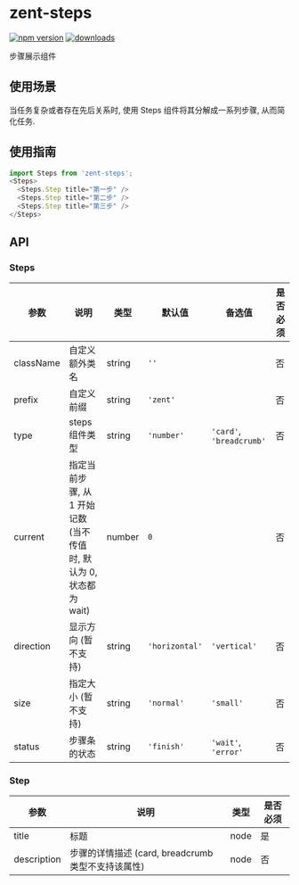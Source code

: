 # zent-steps

[![npm version](https://img.shields.io/npm/v/zent-steps.svg?style=flat)](https://www.npmjs.com/package/zent-steps) [![downloads](https://img.shields.io/npm/dt/zent-steps.svg)](https://www.npmjs.com/package/zent-steps)

步骤展示组件

## 使用场景

当任务复杂或者存在先后关系时, 使用 Steps 组件将其分解成一系列步骤, 从而简化任务.

## 使用指南

```javascript
import Steps from 'zent-steps';
<Steps>
  <Steps.Step title="第一步" />
  <Steps.Step title="第二步" />
  <Steps.Step title="第三步" />
</Steps>
```

## API

### Steps

| 参数        | 说明                                         | 类型     | 默认值            | 备选值                       | 是否必须 |
| --------- | ------------------------------------------ | ------ | -------------- | ------------------------- | ---- |
| className | 自定义额外类名                                    | string | `''`           |                           | 否    |
| prefix    | 自定义前缀                                      | string | `'zent'`       |                           | 否    |
| type      | steps组件类型                                  | string | `'number'`     | `'card'`,  `'breadcrumb'` | 否    |
| current   | 指定当前步骤, 从 1 开始记数 (当不传值时, 默认为 0, 状态都为 wait) | number | `0`            |                           | 否    |
| direction | 显示方向 (暂不支持)                                | string | `'horizontal'` | `'vertical'`              | 否    |
| size      | 指定大小 (暂不支持)                                | string | `'normal'`     | `'small'`                 | 否    |
| status    | 步骤条的状态                                     | string | `'finish'`     | `'wait'`, `'error'`       | 否    |

### Step

| 参数          | 说明                                  | 类型   | 是否必须 |
| ----------- | ----------------------------------- | ---- | ---- |
| title       | 标题                                  | node | 是    |
| description | 步骤的详情描述 (card, breadcrumb 类型不支持该属性) | node | 否    |
